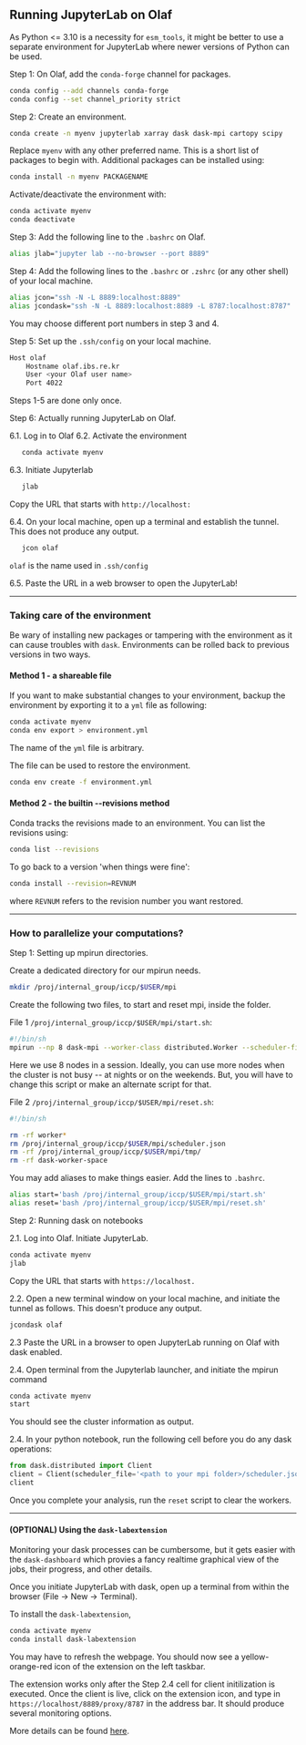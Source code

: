 ## Running JupyterLab on Olaf

As Python <= 3.10 is a necessity for `esm_tools`, it might be better to use a separate environment for JupyterLab where newer versions of Python can be used.

Step 1: On Olaf, add the `conda-forge` channel for packages.

```bash
conda config --add channels conda-forge
conda config --set channel_priority strict
```

Step 2: Create an environment.

```bash
conda create -n myenv jupyterlab xarray dask dask-mpi cartopy scipy 
```

Replace `myenv` with any other preferred name. This is a short list of packages to begin with. Additional packages can be installed using:

```bash
conda install -n myenv PACKAGENAME
```

Activate/deactivate the environment with:

```bash
conda activate myenv
conda deactivate
```

Step 3: Add the following line to the `.bashrc` on Olaf.

```bash
alias jlab="jupyter lab --no-browser --port 8889"
```

Step 4: Add the following lines to the `.bashrc` or `.zshrc`  (or any other shell) of your local machine.

```bash
alias jcon="ssh -N -L 8889:localhost:8889"
alias jcondask="ssh -N -L 8889:localhost:8889 -L 8787:localhost:8787"
```

You may choose different port numbers in step 3 and 4.

Step 5: Set up the `.ssh/config` on your local machine. 

```bash
Host olaf
    Hostname olaf.ibs.re.kr
    User <your Olaf user name>
    Port 4022
```

Steps 1-5 are done only once.

Step 6: Actually running JupyterLab on Olaf.

6.1. Log in to Olaf
6.2. Activate the environment
```bash
   conda activate myenv
```
6.3. Initiate Jupyterlab
```bash
   jlab
```

Copy the URL that starts with `http://localhost:`

6.4. On your local machine, open up a terminal and establish the tunnel. This does not produce any output.
```bash
   jcon olaf
```

`olaf` is the name used in `.ssh/config`

6.5. Paste the URL in a web browser to open the JupyterLab!

---

### Taking care of the environment

Be wary of installing new packages or tampering with the environment as it can cause troubles with `dask`.  Environments can be rolled back to previous versions in two ways.

#### Method 1 - a shareable file

If you want to make substantial changes to your environment, backup the environment by exporting it to a `yml` file as following:

```bash
conda activate myenv
conda env export > environment.yml
```
The name of the `yml` file is arbitrary.

The file can be used to restore the environment.

```bash
conda env create -f environment.yml
```

#### Method 2 - the builtin --revisions method

Conda tracks the revisions made to an environment. You can list the revisions using:

```bash
conda list --revisions
```

To go back to a version 'when things were fine':

```bash
conda install --revision=REVNUM
```

where `REVNUM` refers to the revision number you want restored.

---

### How to parallelize your computations?

Step 1: Setting up mpirun directories.

Create a dedicated directory for our mpirun needs. 

```bash
mkdir /proj/internal_group/iccp/$USER/mpi
```

Create the following two files, to start and reset mpi, inside the folder.

File 1 `/proj/internal_group/iccp/$USER/mpi/start.sh`:

```bash
#!/bin/sh
mpirun --np 8 dask-mpi --worker-class distributed.Worker --scheduler-file /proj/internal_group/iccp/$USER/mpi/scheduler.json --nthreads 1 --dashboard-address :8787 --memory-limit=1e11 --local-directory /proj/internal_group/iccp/$USER/mpi/tmp/
```
Here we use 8 nodes in a session. Ideally, you can use more nodes when the cluster is not busy -- at nights or on the weekends. But, you will have to change this script or make an alternate script for that.

File 2 `/proj/internal_group/iccp/$USER/mpi/reset.sh`:

```bash
#!/bin/sh

rm -rf worker*
rm /proj/internal_group/iccp/$USER/mpi/scheduler.json
rm -rf /proj/internal_group/iccp/$USER/mpi/tmp/
rm -rf dask-worker-space
```

You may add aliases to make things easier. Add the lines to `.bashrc`.

```bash
alias start='bash /proj/internal_group/iccp/$USER/mpi/start.sh'
alias reset='bash /proj/internal_group/iccp/$USER/mpi/reset.sh'
```

Step 2: Running dask on notebooks

2.1. Log into Olaf. Initiate JupyterLab.
```bash
conda activate myenv
jlab
```
Copy the URL that starts with `https://localhost.`

2.2. Open a new terminal window on your local machine, and initiate the tunnel as follows. This doesn't produce any output.
```bash
jcondask olaf
```
2.3 Paste the URL in a browser to open JupyterLab running on Olaf with dask enabled.

2.4. Open terminal from the Jupyterlab launcher, and initiate the mpirun command
```bash
conda activate myenv
start
```
You should see the cluster information as output.

2.4. In your python notebook, run the following cell before you do any dask operations:
```python
from dask.distributed import Client
client = Client(scheduler_file='<path to your mpi folder>/scheduler.json')
client
```

Once you complete your analysis, run the `reset` script to clear the workers.

---
#### (OPTIONAL) Using the `dask-labextension`
Monitoring your dask processes can be cumbersome, but it gets easier with the `dask-dashboard` which provies a fancy realtime graphical view of the jobs, their progress, and other details.

Once you initiate JupyterLab with dask, open up a terminal from within the browser (File -> New -> Terminal).

To install the `dask-labextension`, 

```bash
conda activate myenv
conda install dask-labextension
```

You may have to refresh the webpage. You should now see a yellow-orange-red icon of the extension on the left taskbar.

The extension works only after the Step 2.4 cell for client initilization is executed. Once the client is live, click on the extension icon, and type in `https://localhost/8889/proxy/8787` in the address bar. It should produce several monitoring options.

More details can be found [here](https://github.com/dask/dask-labextension).
